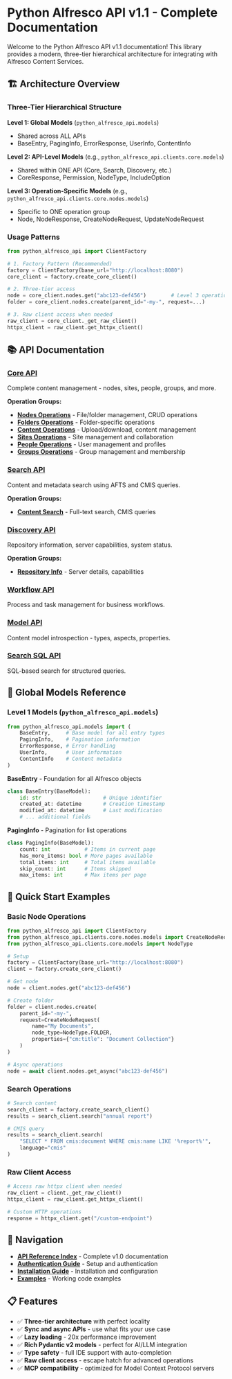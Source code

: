 # Python Alfresco API v1.1 - Complete Documentation

Welcome to the Python Alfresco API v1.1 documentation! This library provides a modern, three-tier hierarchical architecture for integrating with Alfresco Content Services.

## 🏗️ Architecture Overview

### Three-Tier Hierarchical Structure

**Level 1: Global Models** (`python_alfresco_api.models`)
- Shared across ALL APIs
- BaseEntry, PagingInfo, ErrorResponse, UserInfo, ContentInfo

**Level 2: API-Level Models** (e.g., `python_alfresco_api.clients.core.models`)  
- Shared within ONE API (Core, Search, Discovery, etc.)
- CoreResponse, Permission, NodeType, IncludeOption

**Level 3: Operation-Specific Models** (e.g., `python_alfresco_api.clients.core.nodes.models`)
- Specific to ONE operation group
- Node, NodeResponse, CreateNodeRequest, UpdateNodeRequest

### Usage Patterns

```python
from python_alfresco_api import ClientFactory

# 1. Factory Pattern (Recommended)
factory = ClientFactory(base_url="http://localhost:8080")
core_client = factory.create_core_client()

# 2. Three-tier access
node = core_client.nodes.get("abc123-def456")        # Level 3 operation
folder = core_client.nodes.create(parent_id="-my-", request=...)

# 3. Raw client access when needed
raw_client = core_client._get_raw_client()
httpx_client = raw_client.get_httpx_client()
```

## 📚 API Documentation

### [Core API](core/core_api.md)
Complete content management - nodes, sites, people, groups, and more.

**Operation Groups:**
- **[Nodes Operations](core/nodes/nodes_operations.md)** - File/folder management, CRUD operations
- **[Folders Operations](core/folders/folders_operations.md)** - Folder-specific operations  
- **[Content Operations](core/content/content_operations.md)** - Upload/download, content management
- **[Sites Operations](core/sites/sites_operations.md)** - Site management and collaboration
- **[People Operations](core/people/people_operations.md)** - User management and profiles
- **[Groups Operations](core/groups/groups_operations.md)** - Group management and membership

### [Search API](search/search_api.md) 
Content and metadata search using AFTS and CMIS queries.

**Operation Groups:**
- **[Content Search](search/content/content_search.md)** - Full-text search, CMIS queries

### [Discovery API](discovery/discovery_api.md)
Repository information, server capabilities, system status.

**Operation Groups:**
- **[Repository Info](discovery/repository/repository_info.md)** - Server details, capabilities

### [Workflow API](workflow/workflow_api.md)
Process and task management for business workflows.

### [Model API](model/model_api.md)  
Content model introspection - types, aspects, properties.

### [Search SQL API](search_sql/search_sql_api.md)
SQL-based search for structured queries.

## 🔧 Global Models Reference

### Level 1 Models (`python_alfresco_api.models`)

```python
from python_alfresco_api.models import (
    BaseEntry,     # Base model for all entry types
    PagingInfo,    # Pagination information  
    ErrorResponse, # Error handling
    UserInfo,      # User information
    ContentInfo    # Content metadata
)
```

**BaseEntry** - Foundation for all Alfresco objects
```python
class BaseEntry(BaseModel):
    id: str                    # Unique identifier
    created_at: datetime       # Creation timestamp  
    modified_at: datetime      # Last modification
    # ... additional fields
```

**PagingInfo** - Pagination for list operations
```python
class PagingInfo(BaseModel):
    count: int           # Items in current page
    has_more_items: bool # More pages available
    total_items: int     # Total items available
    skip_count: int      # Items skipped
    max_items: int       # Max items per page
```

## 🚀 Quick Start Examples

### Basic Node Operations
```python
from python_alfresco_api import ClientFactory
from python_alfresco_api.clients.core.nodes.models import CreateNodeRequest
from python_alfresco_api.clients.core.models import NodeType

# Setup
factory = ClientFactory(base_url="http://localhost:8080")
client = factory.create_core_client()

# Get node
node = client.nodes.get("abc123-def456")

# Create folder
folder = client.nodes.create(
    parent_id="-my-",
    request=CreateNodeRequest(
        name="My Documents",
        node_type=NodeType.FOLDER,
        properties={"cm:title": "Document Collection"}
    )
)

# Async operations
node = await client.nodes.get_async("abc123-def456") 
```

### Search Operations
```python
# Search content
search_client = factory.create_search_client()
results = search_client.search("annual report")

# CMIS query
results = search_client.search(
    "SELECT * FROM cmis:document WHERE cmis:name LIKE '%report%'",
    language="cmis"
)
```

### Raw Client Access
```python
# Access raw httpx client when needed
raw_client = client._get_raw_client()
httpx_client = raw_client.get_httpx_client()

# Custom HTTP operations
response = httpx_client.get("/custom-endpoint")
```

## 🔗 Navigation

- **[API Reference Index](API_DOCUMENTATION_INDEX.md)** - Complete v1.0 documentation
- **[Authentication Guide](AUTHENTICATION_GUIDE.md)** - Setup and authentication  
- **[Installation Guide](INSTALLATION.md)** - Installation and configuration
- **[Examples](../examples/)** - Working code examples

## 📋 Features

- ✅ **Three-tier architecture** with perfect locality
- ✅ **Sync and async APIs** - use what fits your use case
- ✅ **Lazy loading** - 20x performance improvement
- ✅ **Rich Pydantic v2 models** - perfect for AI/LLM integration
- ✅ **Type safety** - full IDE support with auto-completion
- ✅ **Raw client access** - escape hatch for advanced operations
- ✅ **MCP compatibility** - optimized for Model Context Protocol servers 
